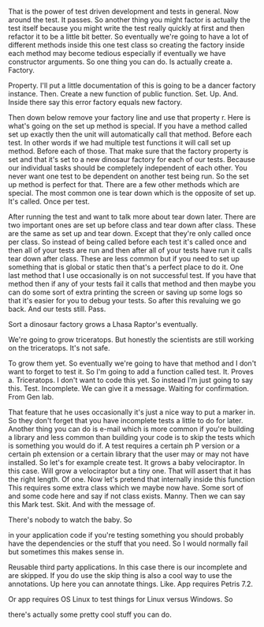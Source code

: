That is the power of test driven development and tests in general. Now around
the test. It passes. So another thing you might factor is actually the test
itself because you might write the test really quickly at first and then
refactor it to be a little bit better. So eventually we're going to have a lot
of different methods inside this one test class so creating the factory inside
each method may become tedious especially if eventually we have constructor
arguments. So one thing you can do. Is actually create a. Factory.

Property. I'll put a little documentation of this is going to be a dancer
factory instance. Then. Create a new function of public function. Set. Up. And.
Inside there say this error factory equals new factory.

Then down below remove your factory line and use that property r. Here is
what's going on the set up method is special. If you have a method called set
up exactly then the unit will automatically call that method. Before each test.
In other words if we had multiple test functions it will call set up method.
Before each of those. That make sure that the factory property is set and that
it's set to a new dinosaur factory for each of our tests. Because our
individual tasks should be completely independent of each other. You never want
one test to be dependent on another test being run. So the set up method is
perfect for that. There are a few other methods which are special. The most
common one is tear down which is the opposite of set up. It's called. Once per
test.

After running the test and want to talk more about tear down later. There are
two important ones are set up before class and tear down after class. These are
the same as set up and tear down. Except that they're only called once per
class. So instead of being called before each test it's called once and then
all of your tests are run and then after all of your tests have run it calls
tear down after class. These are less common but if you need to set up
something that is global or static then that's a perfect place to do it. One
last method that I use occasionally is on not successful test. If you have that
method then if any of your tests fail it calls that method and then maybe you
can do some sort of extra printing the screen or saving up some logs so that
it's easier for you to debug your tests. So after this revaluing we go back.
And our tests still. Pass.


Sort a dinosaur factory grows a Lhasa Raptor's eventually. 

We're going to grow triceratops. But honestly the scientists are still working on the triceratops. It's not safe. 

To grow them yet. So eventually we're going to have that method and I don't want to forget to test it. So I'm going to add a function called test. It. Proves a. Triceratops. I don't want to code this yet. So instead I'm just going to say this. Test. Incomplete. We can give it a message. Waiting for confirmation. From Gen lab. 

That feature that he uses occasionally it's just a nice way to put a marker in. So they don't forget that you have incomplete tests a little to do for later. Another thing you can do is e-mail which is more common if you're building a library and less common than building your code is to skip the tests which is something you would do if. A test requires a certain ph P version or a certain ph extension or a certain library that the user may or may not have installed. So let's for example create test. It grows a baby velociraptor. In this case. Will grow a velociraptor but a tiny one. That will assert that it has the right length. Of one. Now let's pretend that internally inside this function This requires some extra class which we maybe now have. Some sort of and some code here and say if not class exists. Manny. Then we can say this Mark test. Skit. And with the message of. 

There's nobody to watch the baby. So 

in your application code if you're testing something you should probably have the dependencies or the stuff that you need. So I would normally fail but sometimes this makes sense in. 

Reusable third party applications. In this case there is our incomplete and are skipped. If you do use the skip thing is also a cool way to use the annotations. Up here you can annotate things. Like. App requires Petris 7.2. 

Or app requires OS Linux to test things for Linux versus Windows. So 

there's actually some pretty cool stuff you can do. 